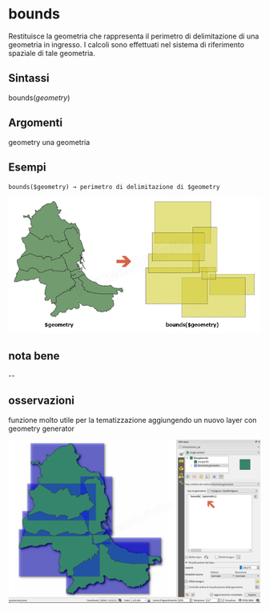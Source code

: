 # bounds

Restituisce la geometria che rappresenta il perimetro di delimitazione di una geometria in ingresso. I calcoli sono effettuati nel sistema di riferimento spaziale di tale geometria.

## Sintassi

bounds(*geometry*)

## Argomenti

geometry una geometria

## Esempi

`bounds($geometry) → perimetro di delimitazione di $geometry`

![](/img/geometria/bounds/bounds1.png)

## nota bene

--

## osservazioni

funzione molto utile per la tematizzazione aggiungendo un nuovo layer con geometry generator

![](/img/geometria/bounds/bounds2.png)

